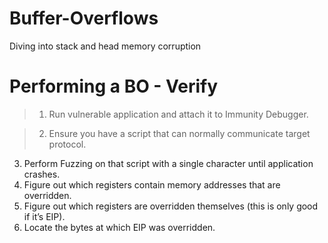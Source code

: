 # Buffer-Overflows
Diving into stack and head memory corruption

# Performing a BO - Verify
>1. Run vulnerable application and attach it to Immunity Debugger.

>2. Ensure you have a script that can normally communicate target protocol.

3. Perform Fuzzing on that script with a single character until application
crashes.
1. Figure out which registers contain memory addresses that are overridden.
2. Figure out which registers are overridden themselves (this is only good if
it’s EIP).
4. Locate the bytes at which EIP was overridden.
